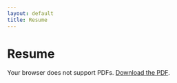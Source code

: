 ```yaml
---
layout: default
title: Resume
---
```


# Resume

<div class="pdf-container">
  <object data="{{ '/assets/images/resume.pdf' | relative_url }}" type="application/pdf" width="100%" height="800px">
    <p>Your browser does not support PDFs. <a href="{{ '/assets/images/resume.pdf' | relative_url }}">Download the PDF</a>.</p>
  </object>
</div>
